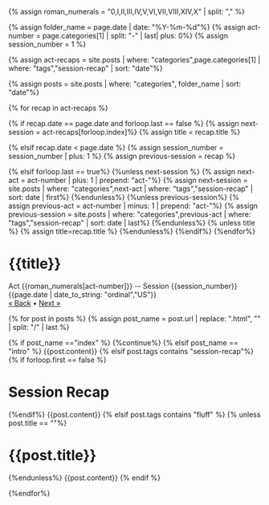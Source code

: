 {% assign roman_numerals = "0,I,II,III,IV,V,VI,VII,VIII,XIV,X" | split: "," %}

{% assign folder_name = page.date | date: "%Y-%m-%d"%}
{% assign act-number = page.categories[1] | split: "-" | last| plus: 0%}
{% assign session_number = 1 %}

{% assign act-recaps = site.posts | where: "categories",page.categories[1] | where: "tags","session-recap" | sort: "date"%}


{% assign posts = site.posts | where: "categories", folder_name | sort: "date"%}


{% for recap in act-recaps %}

{% if recap.date == page.date and forloop.last == false %}
    {% assign next-session = act-recaps[forloop.index]%}
    {% assign title = recap.title %}

{% elsif recap.date < page.date %}
    {% assign session_number = session_number | plus: 1 %}
    {% assign previous-session = recap %}

{% elsif forloop.last == true%}
    {%unless next-session %}
        {% assign next-act = act-number | plus: 1 | prepend: "act-"%}
        {% assign next-session = site.posts | where: "categories",next-act | where: "tags","session-recap" | sort: date | first%}
    {%endunless%}
    {%unless previous-session%}
        {% assign previous-act = act-number | minus: 1 | prepend: "act-"%}
        {% assign previous-session = site.posts | where: "categories",previous-act | where: "tags","session-recap" | sort: date | last%}
    {%endunless%}
    {% unless title %}
        {% assign title=recap.title %}
    {%endunless%}
{%endif%}
{%endfor%}

# {{title}}

<div class="session_header">
Act {{roman_numerals[act-number]}} -- Session {{session_number}}<br>
{{page.date | date_to_string: "ordinal","US"}}
<br>
<a href="{{previous-session.url|replace: 'recap','index'}}">« Back</a> • 
<a href="{{next-session.url|replace: 'recap','index'}}">Next »</a>
</div>



{% for post in posts %}
{% assign post_name = post.url | replace: ".html", "" | split: "/" | last %}


{% if post_name =="index" %}
{%continue%}
{% elsif post_name == "intro" %}
{{post.content}}
{% elsif post.tags contains "session-recap"%}
{% if forloop.first == false %}
# Session Recap
{%endif%}
{{post.content}}
{% elsif post.tags contains "fluff" %}
{% unless post.title == ""%}
# {{post.title}}
{%endunless%}
{{post.content}}
{% endif %}

{%endfor%}